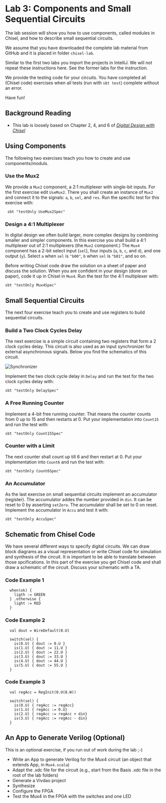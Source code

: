 # Lab 3: Components and Small Sequential Circuits

The lab session will show you how to use components, called modules in Chisel,
and how to describe small sequential circuits.

We assume that you have downloaded the complete lab material from GitHub
and it is placed in folder ```chisel-lab```.

Similar to the first two labs you import the projects in IntelliJ.
We will not repeat these instructions here. See the former labs for the
instruction.

We provide the testing code for your circuits. You have completed all
(Chisel code) exercises when all tests (run with ```sbt test```) complete
without an error.

Have fun!

## Background Reading

 * This lab is loosely based on Chapter 2, 4, and 6 of
*[Digital Design with Chisel](http://www.imm.dtu.dk/~masca/chisel-book.html)*

   
## Using Components

The following two exercises teach you how to create and use components/moduls.

### Use the Mux2

We provide a ```Mux2``` component, a 2:1 multiplexer with single-bit inputs.
For the first exercise edit ```UseMux2```. There you shall create an instance of
```Mux2``` and connect it to the signals: ```a```, ```b```, ```sel```, and ```res```.
Run the specific test for this exercise with:

```
 sbt "testOnly UseMux2Spec"
```
 
### Design a 4:1 Multiplexer

In digital design we often build larger, more complex designs by combining
smaller and simpler components. In this exercise you shall build a 4:1 multiplexer
out of 2:1 multiplexers (the ```Mux2``` component.) The ```Mux4``` component has
a 2-bit select input (```sel```), four inputs (```a```, ```b```, ```c```, and ```d```),
and one output (```y```). Select ```a``` when ```sel``` is ```"b00"```,
```b``` when ```sel``` is ```"b01"```, and so on.

Before writing Chisel code draw the solution on a sheet of paper and discuss the solution.
When you are confident in your design (done on paper), code it up in Chisel in ```Mux4```.
Run the test for the 4:1 multiplexer with:

```
sbt "testOnly Mux4Spec"
```

## Small Sequential Circuits

The next four exercise teach you to create and use registers to build
sequential circuits.

### Build a Two Clock Cycles Delay

The next exercise is a simple circuit containing two registers that form a 2 clock
cycles delay. This circuit is also used as an input synchronizer for external asynchronous
signals. Below you find the schematics of this circuit.

![Synchronizer](../figures/synchronizer.svg)

Implement the two clock cycle delay in ```Delay``` and run the test for the two clock cycles
delay with:

```
sbt "testOnly DelaySpec"
```

### A Free Running Counter

Implement a 4-bit free running counter. That means the counter counts from 0 up to
15 and then restarts at 0. Put your implementation into ```Count15``` and run the
test with:

```
sbt "testOnly Count15Spec"
```

### Counter with a Limit

The next counter shall count up till 6 and then restart at 0.
Put your implementation into ```Count6``` and run the
test with:

```
sbt "testOnly Count6Spec"
```

### An Accumulator

As the last exercise on small sequential circuits implement an accumulator (register).
The accumulator addes the number provided in ```din```. It can be reset to 0 by
asserting ```setZero```. The accumulator shall be set to 0 on reset.
Implement the accumulator in ```Accu``` and test it with:

```
sbt "testOnly AccuSpec"
```

## Schematic from Chisel Code

We have several different ways to specify digital circuits. We can draw block
diagrams as a visual representation or write Chisel code for simulation and
synthesis of the circuit. It is important to be able to translate between those
spcifications. In this part of the exercise you get Chisel code and shall draw
a schematic of the circuit. Discuss your schematic with a TA.

### Code Example 1

```
  when(ok) {
    ligth := GREEN
  } .otherwise {
    light := RED
  }
```

### Code Example 2

```
  val dout = WireDefault(0.U)

  switch(sel) {
    is(0.U) { dout := 0.U }
    is(1.U) { dout := 11.U }
    is(2.U) { dout := 22.U }
    is(3.U) { dout := 33.U }
    is(4.U) { dout := 44.U }
    is(5.U) { dout := 55.U }
  }

```

### Code Example 3

```
  val regAcc = RegInit(0.U(8.W))

  switch(sel) {
    is(0.U) { regAcc := regAcc}
    is(1.U) { regAcc := 0.U}
    is(2.U) { regAcc := regAcc + din}
    is(3.U) { regAcc := regAcc - din}
  }
```

## An App to Generate Verilog (Optional)

This is an optional exercise, if you run out of work during the lab ;-)

 * Write an App to generate Verilog for the Mux4 circuit
 (an object that extends App, in ```Mux4.scala```)
 * Adapt the .xdc file for the circuit
 (e.g., start from the Basis .xdc file in the root of the lab folders)
 * Generate a Vivdao project
 * Synthesize
 * Configure the FPGA
 * Test the Mux4 in the FPGA with the switches and one LED


